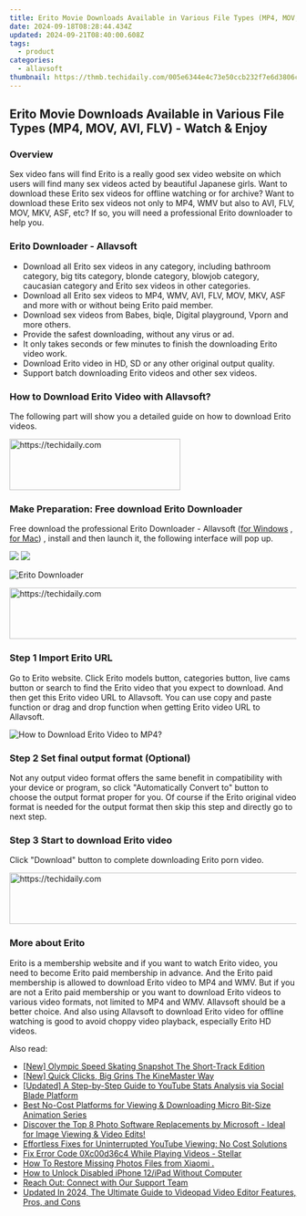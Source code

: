 ```yaml
---
title: Erito Movie Downloads Available in Various File Types (MP4, MOV, AVI, FLV) - Watch & Enjoy
date: 2024-09-18T08:28:44.434Z
updated: 2024-09-21T08:40:00.608Z
tags:
  - product
categories:
  - allavsoft
thumbnail: https://thmb.techidaily.com/005e6344e4c73e50ccb232f7e6d3806cb38585b8b60bbb71db163db20304611c.jpg
---
```


## Erito Movie Downloads Available in Various File Types (MP4, MOV, AVI, FLV) - Watch & Enjoy

### Overview

Sex video fans will find Erito is a really good sex video website on which users will find many sex videos acted by beautiful Japanese girls. Want to download these Erito sex videos for offline watching or for archive? Want to download these Erito sex videos not only to MP4, WMV but also to AVI, FLV, MOV, MKV, ASF, etc? If so, you will need a professional Erito downloader to help you.

### Erito Downloader - Allavsoft

* Download all Erito sex videos in any category, including bathroom category, big tits category, blonde category, blowjob category, caucasian category and Erito sex videos in other categories.
* Download all Erito sex videos to MP4, WMV, AVI, FLV, MOV, MKV, ASF and more with or without being Erito paid member.
* Download sex videos from Babes, biqle, Digital playground, Vporn and more others.
* Provide the safest downloading, without any virus or ad.
* It only takes seconds or few minutes to finish the downloading Erito video work.
* Download Erito video in HD, SD or any other original output quality.
* Support batch downloading Erito videos and other sex videos.

### How to Download Erito Video with Allavsoft?

The following part will show you a detailed guide on how to download Erito videos.

<!-- affiliate ads begin -->
<a href="https://laganoo.pxf.io/c/5597632/1528685/16446" target="_top" id="1528685">
  <img src="//a.impactradius-go.com/display-ad/16446-1528685" border="0" alt="https://techidaily.com" width="300" height="90"/>
</a>
<img height="0" width="0" src="https://laganoo.pxf.io/i/5597632/1528685/16446" style="position:absolute;visibility:hidden;" border="0" />
<!-- affiliate ads end -->

### Make Preparation: Free download Erito Downloader

Free download the professional Erito Downloader - Allavsoft ([for Windows](https://tools.techidaily.com/allavsoft/products/) , [for Mac](https://tools.techidaily.com/allavsoft/products/)) , install and then launch it, the following interface will pop up.

[![](https://www.allavsoft.com/how-to/../images/how-to/free-download-win.jpg)](https://tools.techidaily.com/allavsoft/products/) [![](https://www.allavsoft.com/how-to/../images/how-to/free-download-mac.jpg)](https://tools.techidaily.com/allavsoft/products/)

![Erito Downloader](https://www.allavsoft.com/how-to/../images/allavsoft/screen-shot-600.jpg)

<!-- affiliate ads begin -->
<a href="https://appsumo.8odi.net/c/5597632/2087389/7443" target="_top" id="2087389">
  <img src="//a.impactradius-go.com/display-ad/7443-2087389" border="0" alt="https://techidaily.com" width="728" height="90"/>
</a>
<img height="0" width="0" src="https://appsumo.8odi.net/i/5597632/2087389/7443" style="position:absolute;visibility:hidden;" border="0" />
<!-- affiliate ads end -->

### Step 1 Import Erito URL

Go to Erito website. Click Erito models button, categories button, live cams button or search to find the Erito video that you expect to download. And then get this Erito video URL to Allavsoft. You can use copy and paste function or drag and drop function when getting Erito video URL to Allavsoft.

![How to Download Erito Video to MP4?](https://www.allavsoft.com/how-to/../images/how-to/download-rtmp-video/download-rtmp-video.jpg)

### Step 2 Set final output format (Optional)

Not any output video format offers the same benefit in compatibility with your device or program, so click "Automatically Convert to" button to choose the output format proper for you. Of course if the Erito original video format is needed for the output format then skip this step and directly go to next step.

### Step 3 Start to download Erito video

Click "Download" button to complete downloading Erito porn video.

<!-- affiliate ads begin -->
<a href="https://imp.i357552.net/c/5597632/857869/11832" target="_top" id="857869">
  <img src="//a.impactradius-go.com/display-ad/11832-857869" border="0" alt="https://techidaily.com" width="728" height="90"/>
</a>
<img height="0" width="0" src="https://imp.i357552.net/i/5597632/857869/11832" style="position:absolute;visibility:hidden;" border="0" />
<!-- affiliate ads end -->

### More about Erito

Erito is a membership website and if you want to watch Erito video, you need to become Erito paid membership in advance. And the Erito paid membership is allowed to download Erito video to MP4 and WMV. But if you are not a Erito paid membership or you want to download Erito videos to various video formats, not limited to MP4 and WMV. Allavsoft should be a better choice. And also using Allavsoft to download Erito video for offline watching is good to avoid choppy video playback, especially Erito HD videos.

<ins class="adsbygoogle"
     style="display:block"
     data-ad-format="autorelaxed"
     data-ad-client="ca-pub-7571918770474297"
     data-ad-slot="1223367746"></ins>

<ins class="adsbygoogle"
     style="display:block"
     data-ad-client="ca-pub-7571918770474297"
     data-ad-slot="8358498916"
     data-ad-format="auto"
     data-full-width-responsive="true"></ins>

<span class="atpl-alsoreadstyle">Also read:</span>
<div><ul>
<li><a href="https://fox-hovers.techidaily.com/new-olympic-speed-skating-snapshot-the-short-track-edition/"><u>[New] Olympic Speed Skating Snapshot The Short-Track Edition</u></a></li>
<li><a href="https://extra-support.techidaily.com/new-quick-clicks-big-grins-the-kinemaster-way/"><u>[New] Quick Clicks, Big Grins The KineMaster Way</u></a></li>
<li><a href="https://youtube-videos.techidaily.com/updated-a-step-by-step-guide-to-youtube-stats-analysis-via-social-blade-platform/"><u>[Updated] A Step-by-Step Guide to YouTube Stats Analysis via Social Blade Platform</u></a></li>
<li><a href="https://win-marvelous.techidaily.com/best-no-cost-platforms-for-viewing-and-downloading-micro-bit-size-animation-series/"><u>Best No-Cost Platforms for Viewing & Downloading Micro Bit-Size Animation Series</u></a></li>
<li><a href="https://win-marvelous.techidaily.com/discover-the-top-8-photo-software-replacements-by-microsoft-ideal-for-image-viewing-and-video-edits/"><u>Discover the Top 8 Photo Software Replacements by Microsoft - Ideal for Image Viewing & Video Edits!</u></a></li>
<li><a href="https://win-marvelous.techidaily.com/effortless-fixes-for-uninterrupted-youtube-viewing-no-cost-solutions/"><u>Effortless Fixes for Uninterrupted YouTube Viewing: No Cost Solutions</u></a></li>
<li><a href="https://data-wizards.techidaily.com/fix-error-code-0xc00d36c4-while-playing-videos-stellar/"><u>Fix Error Code 0Xc00d36c4 While Playing Videos - Stellar</u></a></li>
<li><a href="https://blog-min.techidaily.com/how-to-restore-missing-photos-files-from-xiaomi-by-fonelab-android-recover-photos/"><u>How To Restore Missing Photos Files from Xiaomi .</u></a></li>
<li><a href="https://ios-unlock.techidaily.com/how-to-unlock-disabled-iphone-12ipad-without-computer-by-drfone-ios/"><u>How to Unlock Disabled iPhone 12/iPad Without Computer</u></a></li>
<li><a href="https://win-marvelous.techidaily.com/reach-out-connect-with-our-support-team/"><u>Reach Out: Connect with Our Support Team</u></a></li>
<li><a href="https://smart-video-creator.techidaily.com/updated-in-2024-the-ultimate-guide-to-videopad-video-editor-features-pros-and-cons/"><u>Updated In 2024, The Ultimate Guide to Videopad Video Editor Features, Pros, and Cons</u></a></li>
</ul></div>

